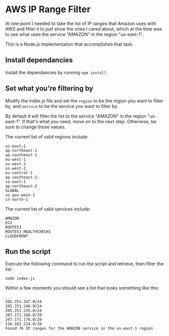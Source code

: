 # AWS IP Range Filter

At one point I needed to take the list of IP ranges that Amazon uses with AWS and filter it to just show the ones I cared about, which at the time was to see what uses the service "AMAZON" in the region "us-east-1".

This is a Node.js implementation that accomplishes that task.

## Install dependancies
Install the dependancies by running `npm install`.

## Set what you're filtering by
Modify the index.js file and set the `region` to be the region you want to filter by, and `service` to be the service you want to filter by.

By default it will filter the list to the service "AMAZON" in the region "us-east-1". If that's what you need, move on to the next step. Otherwise, be sure to change those values.

The current list of valid regions include:

```
us-east-1
ap-northeast-1
ap-southeast-1
eu-west-1
us-west-1
us-west-2
eu-central-1
ap-southeast-2
sa-east-1
ap-northeast-2
GLOBAL
us-gov-west-1
cn-north-1
```

The current list of valid services include:

```
AMAZON
EC2
ROUTE53
ROUTE53_HEALTHCHECKS
CLOUDFRONT
```

## Run the script
Execute the following command to run the script and retrieve, then filter the list:

```
node index.js
```

Within a few moments you should see a list that looks something like this:

```
...
205.251.247.0/24
205.251.248.0/24
205.251.255.0/24
207.171.160.0/20
207.171.176.0/20
216.182.224.0/20
Found 76 IP ranges for the AMAZON service in the us-east-1 region
```